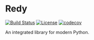 # Redy

[![Build Status](https://travis-ci.org/thautwarm/Redy.svg?branch=master)](https://travis-ci.org/thautwarm/Redy)
[![License](https://img.shields.io/badge/license-MIT-yellow.svg)](https://github.com/thautwarm/Redy/blob/master/LICENSE)
[![codecov](https://codecov.io/gh/thautwarm/Redy/branch/master/graph/badge.svg)](https://codecov.io/gh/thautwarm/Redy)


An integrated library for modern Python.


